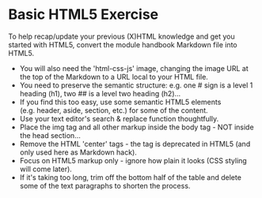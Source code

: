 # Basic HTML5 Exercise

To help recap/update your previous (X)HTML knowledge and get you started with HTML5, convert the module handbook Markdown file into HTML5.

- You will also need the 'html-css-js' image, changing the image URL at the top of the Markdown to a URL local to your HTML file.
- You need to preserve the semantic structure: e.g. one # sign is a level 1 heading (h1), two ## is a level two heading (h2)... 
- If you find this too easy, use some semantic HTML5 elements (e.g. header, aside, section, etc.) for some of the content.
- Use your text editor's search & replace function thoughtfully.
- Place the img tag and all other markup inside the body tag - NOT inside the head section...
- Remove the HTML 'center' tags - the tag is deprecated in HTML5 (and only used here as Markdown hack).
- Focus on HTML5 markup only - ignore how plain it looks (CSS styling will come later).
- If it's taking too long, trim off the bottom half of the table and delete some of the text paragraphs to shorten the process.
